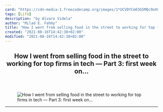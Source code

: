 ```yaml
---
card: "https://cdn-media-1.freecodecamp.org/images/1*UCVDYCm03G5MQc9oXCTiGw.jpeg"
tags: [Life]
description: "by Alvaro Videla"
author: "Milad E. Fahmy"
title: "How I went from selling food in the street to working for top firms in tech — Part 3: first week on…"
created: "2021-08-16T14:42:38+02:00"
modified: "2021-08-16T14:42:38+02:00"
---
```

<div class="site-wrapper">
<main id="site-main" class="site-main outer">
<div class="inner">
<article class="post-full post tag-life tag-life-lessons tag-programming tag-startup tag-tech ">
<header class="post-full-header">
<h1 class="post-full-title">How I went from selling food in the street to working for top firms in tech — Part 3: first week on…</h1>
</header>
<figure class="post-full-image">
<picture>
<source media="(max-width: 700px)" sizes="1px" srcset="data:image/gif;base64,R0lGODlhAQABAIAAAAAAAP///yH5BAEAAAAALAAAAAABAAEAAAIBRAA7 1w">
<source media="(min-width: 701px)" sizes="(max-width: 800px) 400px,
(max-width: 1170px) 700px,
1400px" srcset="https://cdn-media-1.freecodecamp.org/images/1*UCVDYCm03G5MQc9oXCTiGw.jpeg 300w,
https://cdn-media-1.freecodecamp.org/images/1*UCVDYCm03G5MQc9oXCTiGw.jpeg 600w,
https://cdn-media-1.freecodecamp.org/images/1*UCVDYCm03G5MQc9oXCTiGw.jpeg 1000w,
https://cdn-media-1.freecodecamp.org/images/1*UCVDYCm03G5MQc9oXCTiGw.jpeg 2000w">
<img onerror="this.style.display='none'" src="https://cdn-media-1.freecodecamp.org/images/1*UCVDYCm03G5MQc9oXCTiGw.jpeg" alt="How I went from selling food in the street to working for top firms in tech — Part 3: first week on…">
</picture>
</figure>
<section class="post-full-content">
<div class="post-content medium-migrated-article">
</div>
<hr>
</section>
</article>
</div>
</main>
</div>
<!-- Google Tag Manager (noscript) -->
<!-- End Google Tag Manager (noscript) -->
